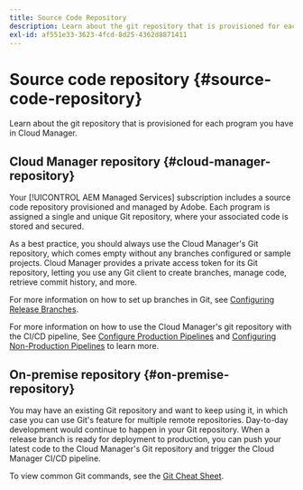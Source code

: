 ```yaml
---
title: Source Code Repository
description: Learn about the git repository that is provisioned for each program you have in Cloud Manager.
exl-id: af551e33-3623-4fcd-8d25-4362d8871411
---
```


# Source code repository {#source-code-repository}

Learn about the git repository that is provisioned for each program you have in Cloud Manager.

## Cloud Manager repository {#cloud-manager-repository}

Your [!UICONTROL AEM Managed Services] subscription includes a source code repository provisioned and managed by Adobe. Each program is assigned a single and unique Git repository, where your associated code is stored and secured. 

As a best practice, you should always use the Cloud Manager's Git repository, which comes empty without any branches configured or sample projects. Cloud Manager provides a private access token for its Git repository, letting you use any Git client to create branches, manage code, retrieve commit history, and more.

For more information on how to set up branches in Git, see [Configuring Release Branches](/help/getting-started/configuring-branches.md).

For more information on how to use the Cloud Manager's git repository with the CI/CD pipeline, See [Configure Production Pipelines](/help/using/production-pipelines.md) and [Configuring Non-Production Pipelines](/help/using/non-production-pipelines.md) to learn more.

## On-premise repository {#on-premise-repository}

You may have an existing Git repository and want to keep using it, in which case you can use Git's feature for multiple remote repositories. Day-to-day development would continue to happen in your Git repository. When a release branch is ready for deployment to production, you can push your latest code to the Cloud Manager's Git repository and trigger the Cloud Manager CI/CD pipeline.

To view common Git commands, see the [Git Cheat Sheet](https://education.github.com/git-cheat-sheet-education.pdf).
